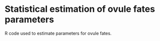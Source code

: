 # Statistical estimation of ovule fates parameters

R code used to estimate parameters for ovule fates.